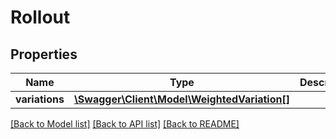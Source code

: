 # Rollout

## Properties
Name | Type | Description | Notes
------------ | ------------- | ------------- | -------------
**variations** | [**\Swagger\Client\Model\WeightedVariation[]**](WeightedVariation.md) |  | [optional] 

[[Back to Model list]](../README.md#documentation-for-models) [[Back to API list]](../README.md#documentation-for-api-endpoints) [[Back to README]](../README.md)


